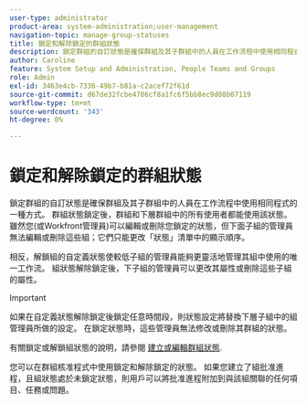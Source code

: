 ```yaml
---
user-type: administrator
product-area: system-administration;user-management
navigation-topic: manage-group-statuses
title: 鎖定和解除鎖定的群組狀態
description: 鎖定群組的自訂狀態是確保群組及其子群組中的人員在工作流程中使用相同程式的一種方式。 群組狀態鎖定後，群組和下層群組中的所有使用者都能使用該狀態。 雖然您(或Workfront管理員)可以編輯或刪除您鎖定的狀態，但下面子組的管理員無法編輯或刪除這些組。 反之，解鎖群組的自訂狀態，讓較低子群組的管理員有更大的彈性來管理其工作流程。 他們可以更改解鎖狀態的屬性或刪除其組的屬性。
author: Caroline
feature: System Setup and Administration, People Teams and Groups
role: Admin
exl-id: 3463e4cb-7336-49b7-b81a-c2acef72f61d
source-git-commit: d67de32fcbe4706cf8a1fc6f5bb8ec9d08b07119
workflow-type: tm+mt
source-wordcount: '343'
ht-degree: 0%

---
```


# 鎖定和解除鎖定的群組狀態

鎖定群組的自訂狀態是確保群組及其子群組中的人員在工作流程中使用相同程式的一種方式。 群組狀態鎖定後，群組和下層群組中的所有使用者都能使用該狀態。 雖然您(或Workfront管理員)可以編輯或刪除您鎖定的狀態，但下面子組的管理員無法編輯或刪除這些組；它們只能更改「狀態」清單中的顯示順序。

相反，解鎖組的自定義狀態使較低子組的管理員能夠更靈活地管理其組中使用的唯一工作流。 組狀態解除鎖定後，下子組的管理員可以更改其屬性或刪除這些子組的屬性。

>[!IMPORTANT]
>
>如果在自定義狀態解除鎖定後鎖定任意時間段，則狀態設定將替換下層子組中的組管理員所做的設定。 在鎖定狀態時，這些管理員無法修改或刪除其群組的狀態。

有關鎖定或解鎖組狀態的說明，請參閱 [建立或編輯群組狀態](../../../administration-and-setup/manage-groups/manage-group-statuses/create-or-edit-a-group-status.md).

您可以在群組核准程式中使用鎖定和解除鎖定的狀態。 如果您建立了組批准進程，且組狀態處於未鎖定狀態，則用戶可以將批准進程附加到與該組關聯的任何項目、任務或問題。

